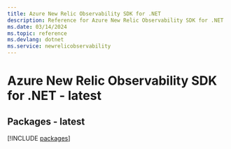```yaml
---
title: Azure New Relic Observability SDK for .NET
description: Reference for Azure New Relic Observability SDK for .NET
ms.date: 03/14/2024
ms.topic: reference
ms.devlang: dotnet
ms.service: newrelicobservability
---
```

# Azure New Relic Observability SDK for .NET - latest
## Packages - latest
[!INCLUDE [packages](new-relic-observability-index.md)]